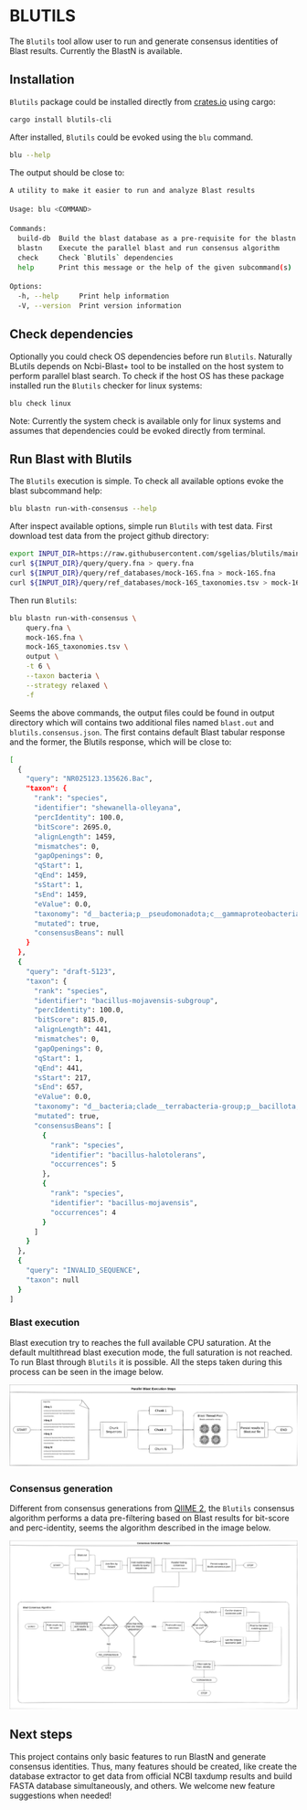 # BLUTILS

The `Blutils` tool allow user to run and generate consensus identities of Blast
results. Currently the BlastN is available.

## Installation

`Blutils` package could be installed directly from
[crates.io](https://crates.io/crates/blutils) using cargo:

```bash
cargo install blutils-cli
```

After installed, `Blutils` could be evoked using the `blu` command.

```bash
blu --help
```

The output should be close to:

```bash
A utility to make it easier to run and analyze Blast results

Usage: blu <COMMAND>

Commands:
  build-db  Build the blast database as a pre-requisite for the blastn command
  blastn    Execute the parallel blast and run consensus algorithm
  check     Check `Blutils` dependencies
  help      Print this message or the help of the given subcommand(s)

Options:
  -h, --help     Print help information
  -V, --version  Print version information
```

## Check dependencies

Optionally you could check OS dependencies before run `Blutils`. Naturally BLutils
depends on Ncbi-Blast+ tool to be installed on the host system to perform
parallel blast search. To check if the host OS has these package installed run
the `Blutils` checker for linux systems:

```bash
blu check linux
```

Note: Currently the system check is available only for linux systems and assumes
that dependencies could be evoked directly from terminal.

## Run Blast with Blutils

The `Blutils` execution is simple. To check all available options evoke the
blast subcommand help:

```bash
blu blastn run-with-consensus --help
```

After inspect available options, simple run `Blutils` with test data. First
download test data from the project github directory:

```bash
export INPUT_DIR=https://raw.githubusercontent.com/sgelias/blutils/main/test/mock/input
curl ${INPUT_DIR}/query/query.fna > query.fna
curl ${INPUT_DIR}/query/ref_databases/mock-16S.fna > mock-16S.fna
curl ${INPUT_DIR}/query/ref_databases/mock-16S_taxonomies.tsv > mock-16S_taxonomies.tsv
```

Then run `Blutils`:

```bash
blu blastn run-with-consensus \
    query.fna \
    mock-16S.fna \
    mock-16S_taxonomies.tsv \
    output \
    -t 6 \
    --taxon bacteria \
    --strategy relaxed \
    -f
```

Seems the above commands, the output files could be found in output directory
which will contains two additional files named `blast.out` and
`blutils.consensus.json`. The first contains default Blast tabular response and
the former, the Blutils response, which will be close to:

```bash
[
  {
    "query": "NR025123.135626.Bac",
    "taxon": {
      "rank": "species",
      "identifier": "shewanella-olleyana",
      "percIdentity": 100.0,
      "bitScore": 2695.0,
      "alignLength": 1459,
      "mismatches": 0,
      "gapOpenings": 0,
      "qStart": 1,
      "qEnd": 1459,
      "sStart": 1,
      "sEnd": 1459,
      "eValue": 0.0,
      "taxonomy": "d__bacteria;p__pseudomonadota;c__gammaproteobacteria;o__alteromonadales;f__shewanellaceae;g__shewanella;s__shewanella-olleyana",
      "mutated": true,
      "consensusBeans": null
    }
  },
  {
    "query": "draft-5123",
    "taxon": {
      "rank": "species",
      "identifier": "bacillus-mojavensis-subgroup",
      "percIdentity": 100.0,
      "bitScore": 815.0,
      "alignLength": 441,
      "mismatches": 0,
      "gapOpenings": 0,
      "qStart": 1,
      "qEnd": 441,
      "sStart": 217,
      "sEnd": 657,
      "eValue": 0.0,
      "taxonomy": "d__bacteria;clade__terrabacteria-group;p__bacillota;c__bacilli;o__bacillales;f__taxid-186817;g__bacillus;species-group__bacillus-subtilis-group;species-subgroup__bacillus-mojavensis-subgroup",
      "mutated": true,
      "consensusBeans": [
        {
          "rank": "species",
          "identifier": "bacillus-halotolerans",
          "occurrences": 5
        },
        {
          "rank": "species",
          "identifier": "bacillus-mojavensis",
          "occurrences": 4
        }
      ]
    }
  },
  {
    "query": "INVALID_SEQUENCE",
    "taxon": null
  }
]
```

### Blast execution

Blast execution try to reaches the full available CPU saturation. At the default
multithread blast execution mode, the full saturation is not reached. To run
Blast through `Blutils` it is possible. All the steps taken during this process
can be seen in the image below.

![Parallel Blast](arc/drawio/parallel-blast.png)

### Consensus generation

Different from consensus generations from [QIIME
2](https://docs.qiime2.org/2022.11/), the `Blutils` consensus algorithm performs
a data pre-filtering based on Blast results for bit-score and perc-identity,
seems the algorithm described in the image below.

![Consensus Generation](arc/drawio/consensus-generation.png)

## Next steps

This project contains only basic features to run BlastN and generate consensus
identities. Thus, many features should be created, like create the database
extractor to get data from official NCBI taxdump results and build FASTA
database simultaneously, and others. We welcome new feature suggestions when
needed!
